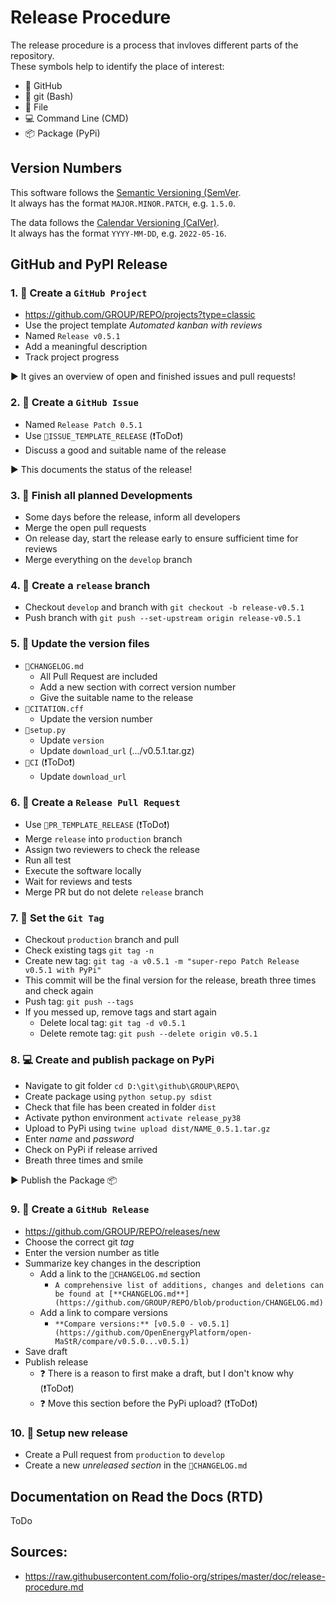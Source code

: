 # Release Procedure

The release procedure is a process that invloves different parts of the repository.<br>
These symbols help to identify the place of interest:
* 🐙 GitHub
* 💠 git (Bash)
* 📝 File
* 💻 Command Line (CMD)
* 📦 Package (PyPi)


## Version Numbers

This software follows the [Semantic Versioning (SemVer](https://semver.org/).<br>
It always has the format `MAJOR.MINOR.PATCH`, e.g. `1.5.0`.

The data follows the [Calendar Versioning (CalVer)](https://calver.org/).<br>
It always has the format `YYYY-MM-DD`, e.g. `2022-05-16`.


## GitHub and PyPI Release

### 1. 🐙 Create a `GitHub Project`
* https://github.com/GROUP/REPO/projects?type=classic
* Use the project template *Automated kanban with reviews*
* Named `Release v0.5.1`
* Add a meaningful description
* Track project progress

▶️ It gives an overview of open and finished issues and pull requests!

### 2. 🐙 Create a `GitHub Issue`
* Named `Release Patch 0.5.1`
* Use `📝ISSUE_TEMPLATE_RELEASE` (❗ToDo❗)
* Discuss a good and suitable name of the release

▶️ This documents the status of the release!

### 3. 🐙 Finish all planned Developments
* Some days before the release, inform all developers
* Merge the open pull requests
* On release day, start the release early to ensure sufficient time for reviews
* Merge everything on the `develop` branch

### 4. 💠 Create a `release` branch
* Checkout `develop` and branch with `git checkout -b release-v0.5.1`
* Push branch with `git push --set-upstream origin release-v0.5.1`

### 5. 📝 Update the version files
* `📝CHANGELOG.md`
    * All Pull Request are included
    * Add a new section with correct version number
    * Give the suitable name to the release
* `📝CITATION.cff`
    * Update the version number
* `📝setup.py`
    * Update `version`
    * Update `download_url` (.../v0.5.1.tar.gz)
* `📝CI` (❗ToDo❗)
    * Update `download_url`

### 6. 🐙 Create a `Release Pull Request`
* Use `📝PR_TEMPLATE_RELEASE` (❗ToDo❗)
* Merge `release` into `production` branch
* Assign two reviewers to check the release
* Run all test
* Execute the software locally
* Wait for reviews and tests
* Merge PR but do not delete `release` branch

### 7. 💠 Set the `Git Tag`
* Checkout `production` branch and pull
* Check existing tags `git tag -n`
* Create new tag: `git tag -a v0.5.1 -m "super-repo Patch Release v0.5.1 with PyPi"`
* This commit will be the final version for the release, breath three times and check again
* Push tag: `git push --tags`
* If you messed up, remove tags and start again
    * Delete local tag: `git tag -d v0.5.1`
    * Delete remote tag: `git push --delete origin v0.5.1`

### 8. 💻 Create and publish package on PyPi
* Navigate to git folder `cd D:\git\github\GROUP\REPO\`
* Create package using `python setup.py sdist`
* Check that file has been created in folder `dist`
* Activate python environment `activate release_py38`
* Upload to PyPi using `twine upload dist/NAME_0.5.1.tar.gz`
* Enter *name* and *password*
* Check on PyPi if release arrived
* Breath three times and smile

▶️ Publish the Package 📦

### 9. 🐙 Create a `GitHub Release`
* https://github.com/GROUP/REPO/releases/new
* Choose the correct git *tag*
* Enter the version number as title
* Summarize key changes in the description
    * Add a link to the `📝CHANGELOG.md` section
        * `A comprehensive list of additions, changes and deletions can be found at [**CHANGELOG.md**](https://github.com/GROUP/REPO/blob/production/CHANGELOG.md)`
    * Add a link to compare versions
        * `**Compare versions:** [v0.5.0 - v0.5.1](https://github.com/OpenEnergyPlatform/open-MaStR/compare/v0.5.0...v0.5.1)`
* Save draft
* Publish release
    * ❓ There is a reason to first make a draft, but I don't know why (❗ToDo❗)
    * ❓ Move this section before the PyPi upload? (❗ToDo❗)

### 10. 🐙 Setup new release
* Create a Pull request from `production` to `develop`
* Create a new *unreleased section* in the `📝CHANGELOG.md`


## Documentation on Read the Docs (RTD)
ToDo


## Sources:
* https://raw.githubusercontent.com/folio-org/stripes/master/doc/release-procedure.md

